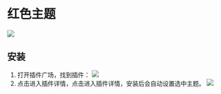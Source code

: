 # 红色主题

![](https://data.eolink.com/xAHJHcL82ed42e1af42acde764325e70c110e13b8908fba)

## 安装

1. 打开插件广场，找到插件：
   ![](https://data.eolink.com/Dl1ztav6680a57ccf0e807b633718e04de34c94e9d5aaaf)
2. 点击进入插件详情，点击进入插件详情，安装后会自动设置选中主题。
   ![](https://data.eolink.com/8d46dH39d407ff2746cab6fb692dd8e9507b2a425d751ce)

